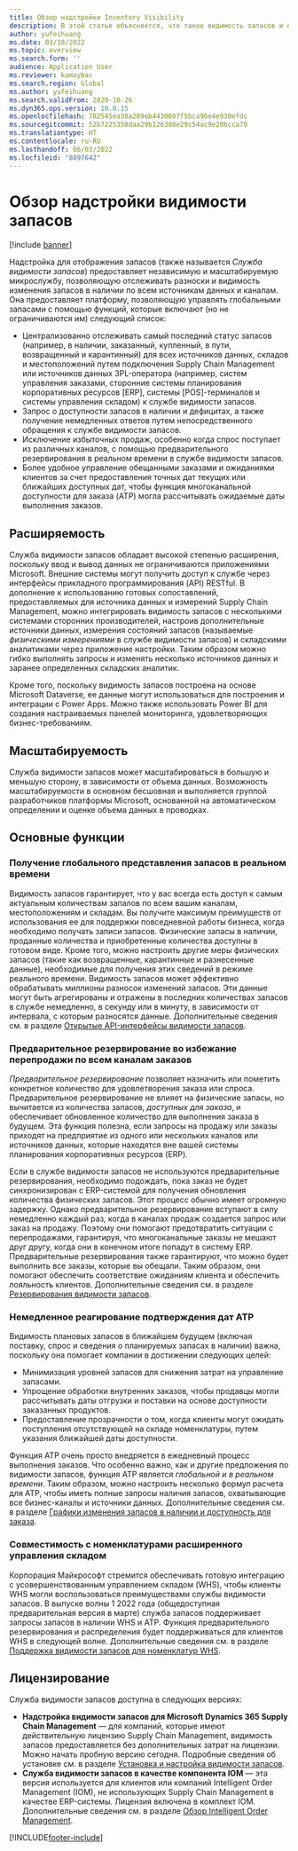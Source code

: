 ```yaml
---
title: Обзор надстройки Inventory Visibility
description: В этой статье объясняется, что такое видимость запасов и описываются ее возможности.
author: yufeihuang
ms.date: 03/18/2022
ms.topic: overview
ms.search.form: ''
audience: Application User
ms.reviewer: kamaybac
ms.search.region: Global
ms.author: yufeihuang
ms.search.validFrom: 2020-10-26
ms.dyn365.ops.version: 10.0.15
ms.openlocfilehash: 782545ea38a209eb4430607f5bca96e4e930efdc
ms.sourcegitcommit: 52b7225350daa29b1263d8e29c54ac9e20bcca70
ms.translationtype: HT
ms.contentlocale: ru-RU
ms.lasthandoff: 06/03/2022
ms.locfileid: "8897642"
---
```

# <a name="inventory-visibility-add-in-overview"></a>Обзор надстройки видимости запасов

[!include [banner](../includes/banner.md)]

Надстройка для отображения запасов (также называется *Служба видимости запасов*) предоставляет независимую и масштабируемую микрослужбу, позволяющую отслеживать разноски и видимость изменения запасов в наличии по всем источникам данных и каналам. Она предоставляет платформу, позволяющую управлять глобальными запасами с помощью функций, которые включают (но не ограничиваются им) следующий список:

- Централизованно отслеживать самый последний статус запасов (например, в наличии, заказанный, купленный, в пути, возвращенный и карантинный) для всех источников данных, складов и местоположений путем подключения Supply Chain Management или источников данных 3PL-оператора (например, систем управления заказами, сторонние системы планирования корпоративных ресурсов \[ERP\], системы \[POS\]-терминалов и системы управления складом) к службе видимости запасов.
- Запрос о доступности запасов в наличии и дефицитах, а также получение немедленных ответов путем непосредственного обращения к службе видимости запасов.
- Исключение избыточных продаж, особенно когда спрос поступает из различных каналов, с помощью предварительного резервирования в реальном времени в службе видимости запасов.
- Более удобное управление обещанными заказами и ожиданиями клиентов за счет предоставления точных дат текущих или ближайших доступных дат, чтобы функция многоканальной доступности для заказа (ATP) могла рассчитывать ожидаемые даты выполнения заказов.

## <a name="extensibility"></a>Расширяемость

Служба видимости запасов обладает высокой степенью расширения, поскольку ввод и вывод данных не ограничиваются приложениями Microsoft. Внешние системы могут получить доступ к службе через интерфейсы прикладного программирования (API) RESTful. В дополнение к использованию готовых сопоставлений, предоставляемых для источника данных и измерений Supply Chain Management, можно интегрировать видимость запасов с несколькими системами сторонних производителей, настроив дополнительные источники данных, измерения состояний запасов (называемые *физическими измерениями* в службе видимости запасов) и складскими аналитиками через приложение настройки. Таким образом можно гибко выполнять запросы и изменять несколько источников данных и заранее определенных складских аналитик.

Кроме того, поскольку видимость запасов построена на основе Microsoft Dataverse, ее данные могут использоваться для построения и интеграции с Power Apps. Можно также использовать Power BI для создания настраиваемых панелей мониторинга, удовлетворяющих бизнес-требованиям.

## <a name="scalability"></a>Масштабируемость

Служба видимости запасов может масштабироваться в большую и меньшую сторону, в зависимости от объема данных. Возможность масштабируемости в основном бесшовная и выполняется группой разработчиков платформы Microsoft, основанной на автоматическом определении и оценке объема данных в проводках.

## <a name="feature-highlights"></a>Основные функции

### <a name="get-a-global-view-of-real-time-inventory"></a>Получение глобального представления запасов в реальном времени

Видимость запасов гарантирует, что у вас всегда есть доступ к самым актуальным количествам запалов по всем вашим каналам, местоположениям и складам. Вы получите максимум преимуществ от использования ее для поддержки повседневной работы бизнеса, когда необходимо получать записи запасов. Физические запасы в наличии, проданные количества и приобретенные количества доступны в готовом виде. Кроме того, можно настроить другие меры физических запасов (такие как возвращенные, карантинные и разнесенные данные), необходимые для получения этих сведений в режиме реального времени. Видимость запасов может эффективно обрабатывать миллионы разносок изменений запасов. Эти данные могут быть агрегированы и отражены в последних количествах запасов в службе немедленно, в секунду или в минуту, в зависимости от интервала, с которым разносятся данные. Дополнительные сведения см. в разделе [Открытые API-интерфейсы видимости запасов](inventory-visibility-api.md).

### <a name="soft-reservation-to-avoid-overselling-across-all-order-channels"></a>Предварительное резервирование во избежание перепродажи по всем каналам заказов

*Предварительное резервирование* позволяет назначить или пометить конкретное количество для удовлетворения заказа или спроса. Предварительное резервирование не влияет на физические запасы, но вычитается из количества запасов, *доступных для заказа*, и обеспечивает обновленное количество для выполнения заказа в будущем. Эта функция полезна, если запросы на продажу или заказы приходят на предприятие из одного или нескольких каналов или источников данных, которые находятся вне вашей системы планирования корпоративных ресурсов (ERP).

Если в службе видимости запасов не используются предварительные резервирования, необходимо подождать, пока заказ не будет синхронизирован с ERP-системой для получения обновления количества физических запасов. Этот процесс обычно имеет огромную задержку. Однако предварительное резервирование вступают в силу немедленно каждый раз, когда в каналах продаж создается запрос или заказ на продажу. Поэтому они помогают предотвратить ситуации с перепродажами, гарантируя, что многоканальные заказы не мешают друг другу, когда они в конечном итоге попадут в систему ERP. Предварительные резервирования также гарантируют, что можно будет выполнить все заказы, которые вы обещали. Таким образом, они помогают обеспечить соответствие ожиданиям клиента и обеспечить лояльность клиентов. Дополнительные сведения см. в разделе [Резервирования видимости запасов](inventory-visibility-reservations.md).

### <a name="immediate-response-of-atp-dates-confirmation"></a>Немедленное реагирование подтверждения дат ATP

Видимость плановых запасов в ближайшем будущем (включая поставку, спрос и сведения о планируемых запасах в наличии) важна, поскольку она помогает компании в достижении следующих целей:

- Минимизация уровней запасов для снижения затрат на управление запасами.
- Упрощение обработки внутренних заказов, чтобы продавцы могли рассчитывать даты отгрузки и поставки на основе доступности заказанных продуктов.
- Предоставление прозрачности о том, когда клиенты могут ожидать поступления отсутствующей на складе номенклатуры, путем указания ближайшей даты доступности.

Функция ATP очень просто внедряется в ежедневный процесс выполнения заказов. Что особенно важно, как и другие предложения по видимости запасов, функция ATP является *глобальной и в реальном времени*. Таким образом, можно настроить несколько формул расчета для ATP, чтобы иметь полные запросы наличия запасов, охватывающие все бизнес-каналы и источники данных. Дополнительные сведения см. в разделе [Графики изменения запасов в наличии и доступность для заказа](inventory-visibility-available-to-promise.md).

### <a name="compatibility-with-advanced-warehouse-management-items"></a>Совместимость с номенклатурами расширенного управления складом

Корпорация Майкрософт стремится обеспечивать готовую интеграцию с усовершенствованным управлением складом (WHS), чтобы клиенты WHS могли воспользоваться преимуществами службы видимости запасов. В выпуске волны 1 2022 года (общедоступная предварительная версия в марте) служба запасов поддерживает запросы запасов в наличии WHS и ATP. Функция предварительного резервирования и распределения будет поддерживаться для клиентов WHS в следующей волне. Дополнительные сведения см. в разделе [Поддержка видимости запасов для номенклатур WHS](inventory-visibility-whs-support.md).

## <a name="licensing"></a>Лицензирование

Служба видимости запасов доступна в следующих версиях:

- **Надстройка видимости запасов для Microsoft Dynamics 365 Supply Chain Management** — для компаний, которые имеют действительную лицензию Supply Chain Management, видимость запасов предоставляется без дополнительных затрат на лицензии. Можно начать пробную версию сегодня. Подробные сведения об установке см. в разделе [Установка и настройка видимости запасов](inventory-visibility-setup.md).
- **Служба видимости запасов в качестве компонента IOM** — эта версия используется для клиентов или компаний Intelligent Order Management (IOM), не использующих Supply Chain Management в качестве ERP-системы. Лицензия включена в комплект IOM. Дополнительные сведения см. в разделе [Обзор Intelligent Order Management](/dynamics365/intelligent-order-management/overview).

[!INCLUDE[footer-include](../../includes/footer-banner.md)]
